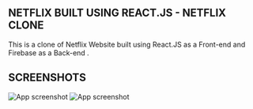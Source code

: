 ## NETFLIX BUILT USING REACT.JS - NETFLIX CLONE

This is a clone of Netflix Website built using React.JS as a Front-end and Firebase as a Back-end .

## SCREENSHOTS
![App screenshot](/Users/gurleensmac/Downloads/PROJECT/react/practise/practise/images/image-1.PNG)
![App screenshot](/Users/gurleensmac/Downloads/PROJECT/react/practise/practise/images/image-2.PNB)


